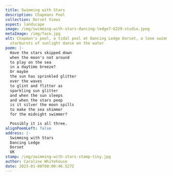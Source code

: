 ```yaml
---
title: Swimming with Stars
description: Chapmans Pool
collection: Dorset Views
aspect: landscape
image: /img/swimming-with-stars-dancing-ledge7-6229-studio.jpeg
metaImage: /img/face.jpg
alt: Chapman's pool, a tidal pool at Dancing Ledge Dorset, a lone swimmer,
  starbursts of sunlight dance on the water
poem: |-
  Have the stars skipped down
  when the moon's not around
  to play on the sea 
  in a daytime breeze?
  Or maybe
  the sun has sprinkled glitter
  over the waves
  to glint and flitter as
  sparkling sun glitter
  and when the sun sleeps
  and when the stars peep
  is it silver the moon spills 
  to make the sea shimmer 
  for the midnight swimmer?

  Possibly it is all three.
alignPoemLeft: false
address: |-
  Swimming with Stars
  Dancing Ledge
  Dorset
  UK
stamp: /img/swimming-with-stars-stamp-tiny.jpg
author: Caroline Whitehouse
date: 2023-01-08T08:00:46.527Z
---
```

